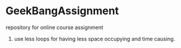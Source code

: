# GeekBangAssignment
repository for online course assignment
1. use less loops for having less space occupying and time causing.
